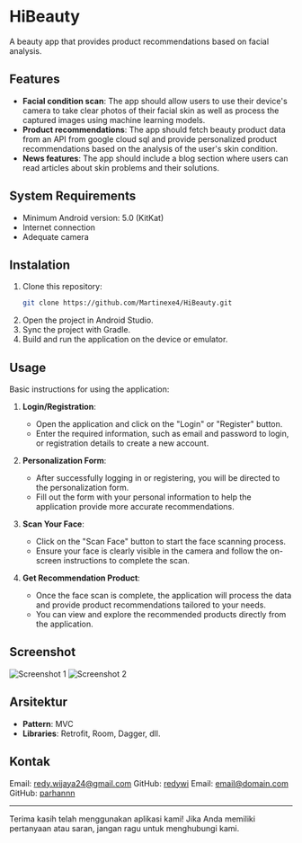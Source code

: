 # HiBeauty

A beauty app that provides product recommendations based on facial analysis.

## Features

- **Facial condition scan**:  The app should allow users to use their device's camera to take clear photos of their facial skin as well as process the captured images using machine learning models.
- **Product recommendations**: The app should fetch beauty product data from an API from google cloud sql and provide personalized product recommendations based on the analysis of the user's skin condition.
- **News features**:	The app should include a blog section where users can read articles about skin problems and their solutions.

## System Requirements

- Minimum Android version: 5.0 (KitKat)
- Internet connection 
- Adequate camera

## Instalation

1. Clone this repository:
    ```bash
    git clone https://github.com/Martinexe4/HiBeauty.git
    ```
2. Open the project in Android Studio.
3. Sync the project with Gradle.
4. Build and run the application on the device or emulator.

## Usage

Basic instructions for using the application:

1. **Login/Registration**: 
   - Open the application and click on the "Login" or "Register" button.
   - Enter the required information, such as email and password to login, or registration details to create a new account.
   
2. **Personalization Form**: 
   - After successfully logging in or registering, you will be directed to the personalization form.
   - Fill out the form with your personal information to help the application provide more accurate recommendations.

3. **Scan Your Face**: 
   - Click on the "Scan Face" button to start the face scanning process.
   - Ensure your face is clearly visible in the camera and follow the on-screen instructions to complete the scan.

4. **Get Recommendation Product**: 
   - Once the face scan is complete, the application will process the data and provide product recommendations tailored to your needs.
   - You can view and explore the recommended products directly from the application.

## Screenshot

![Screenshot 1](path/to/screenshot1.png)
![Screenshot 2](path/to/screenshot2.png)

## Arsitektur

- **Pattern**: MVC
- **Libraries**: Retrofit, Room, Dagger, dll.

## Kontak

Email: redy.wijaya24@gmail.com
GitHub: [redywi](https://github.com/redywi)
Email: email@domain.com
GitHub: [parhannn](https://github.com/parhannn)

---

Terima kasih telah menggunakan aplikasi kami! Jika Anda memiliki pertanyaan atau saran, jangan ragu untuk menghubungi kami.
